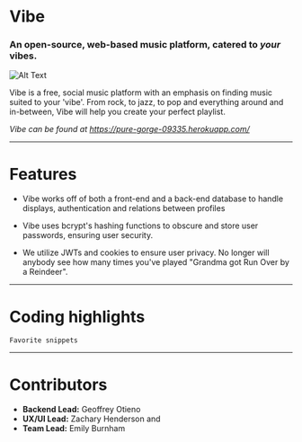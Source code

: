 # Vibe
### An open-source, web-based music platform, catered to *your* vibes.

![Alt Text](https://i.imgur.com/FNi3qlt.gif)

Vibe is a free, social music platform with an emphasis on finding music suited to your 'vibe'.
From rock, to jazz, to pop and everything around and in-between, Vibe will help you create your perfect playlist.

*Vibe can be found at https://pure-gorge-09335.herokuapp.com/*

---





# Features
- Vibe works off of both a front-end and a back-end database to handle displays, authentication and relations between profiles

- Vibe uses bcrypt's hashing functions to obscure and store user passwords, ensuring user security.

- We utilize JWTs and cookies to ensure user privacy. No longer will anybody see how many times you've played "Grandma got Run Over by a Reindeer".

---
# Coding highlights

```
Favorite snippets
```
---


# Contributors
-  **Backend Lead:** Geoffrey Otieno
-  **UX/UI Lead:** Zachary Henderson and
-  **Team Lead:** Emily Burnham
